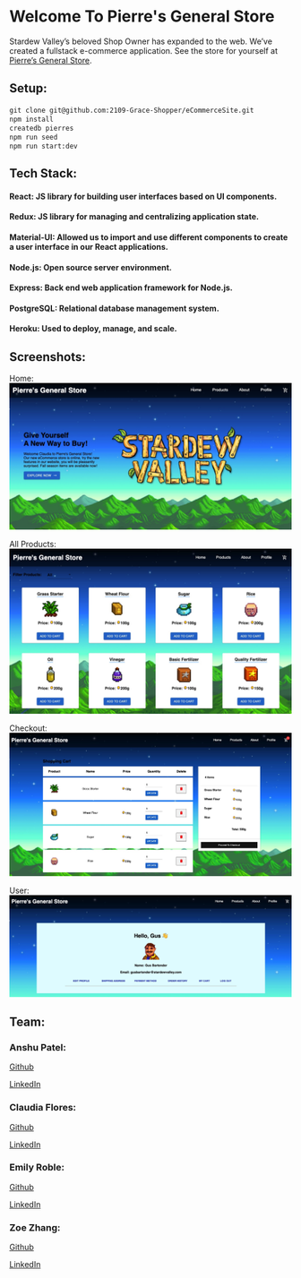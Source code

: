 # Welcome To Pierre's General Store
Stardew Valley’s beloved Shop Owner has expanded to the web. 
We’ve created a fullstack e-commerce application.
See the store for yourself at [Pierre’s General Store](https://pierresgeneralstore.herokuapp.com/).

## Setup:
```
git clone git@github.com:2109-Grace-Shopper/eCommerceSite.git
npm install
createdb pierres
npm run seed
npm run start:dev
```

## Tech Stack:
 
#### React: JS library for building user interfaces based on UI components. 

#### Redux: JS library for managing and centralizing application state.
 
#### Material-UI: Allowed us to import and use different components to create a user interface in our React applications.
 
#### Node.js: Open source server environment.
 
#### Express: Back end web application framework for Node.js.
 
#### PostgreSQL: Relational database management system.
 
#### Heroku: Used to deploy, manage, and scale. 


## Screenshots:
Home:
![](public/home_page.png)

All Products:
![](public/allProducts.png)

Checkout:
![](public/shopping_cart.png)

User:
![](public/user_profile.png)

## Team: 

### Anshu Patel:
[Github](https://github.com/Litwix)

[LinkedIn](https://www.linkedin.com/in/anshupatel314/)

### Claudia Flores:
[Github](https://github.com/cflores-1)

[LinkedIn](https://www.linkedin.com/in/claudia-f-261691117/)
 
### Emily Roble:
[Github](https://github.com/Evroble)

[LinkedIn](https://www.linkedin.com/in/emily-roble-5a4b5713b/)
 
### Zoe Zhang:
[Github](https://github.com/YizhuoZhang3)

[LinkedIn](https://www.linkedin.com/in/zoe-yizhuo-zhang-73152286/)

